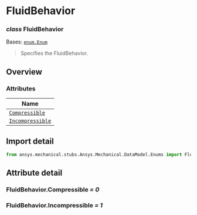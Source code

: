# FluidBehavior

<a id="FluidBehavior"></a>

### *class* FluidBehavior

Bases: [`enum.Enum`](https://docs.python.org/3/library/enum.html#enum.Enum)

> Specifies the FluidBehavior.

> <!-- !! processed by numpydoc !! -->

<a id="overview"></a>

## Overview

### Attributes

| Name |
| --------------------------------------------------- |
| [`Compressible`](#FluidBehavior.Compressible) |
| [`Incompressible`](#FluidBehavior.Incompressible) |

<a id="import-detail"></a>

## Import detail

```python
from ansys.mechanical.stubs.Ansys.Mechanical.DataModel.Enums import FluidBehavior
```

<a id="attribute-detail"></a>

## Attribute detail

<a id="FluidBehavior.Compressible"></a>

### FluidBehavior.Compressible *= 0*

<a id="FluidBehavior.Incompressible"></a>

### FluidBehavior.Incompressible *= 1*

